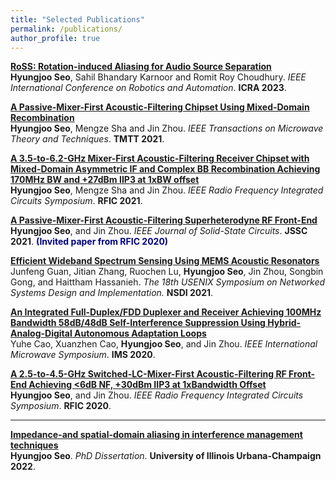 ```yaml
---
title: "Selected Publications"
permalink: /publications/
author_profile: true
---
```



<b>[RoSS: Rotation-induced Aliasing for Audio Source Separation](https://synrg.csl.illinois.edu/papers/ross_icra23.pdf)
</b> <br>
<b>Hyungjoo Seo</b>, Sahil Bhandary Karnoor and Romit Roy Choudhury. 
<i>IEEE International Conference on Robotics and Automation</i>. <b>ICRA 2023</b>. <b><span style="color:Navy"></span></b>

<b>[A Passive-Mixer-First Acoustic-Filtering Chipset Using Mixed-Domain Recombination](https://ieeexplore.ieee.org/abstract/document/9743652)
</b> <br>
<b>Hyungjoo Seo</b>, Mengze Sha and Jin Zhou. 
<i>IEEE Transactions on Microwave Theory and Techniques</i>. <b>TMTT 2021</b>. <b><span style="color:Navy"></span></b>

<b>[A 3.5-to-6.2-GHz Mixer-First Acoustic-Filtering Receiver Chipset with
Mixed-Domain Asymmetric IF and Complex BB Recombination Achieving 170MHz BW and +27dBm
IIP3 at 1xBW offset](https://ieeexplore.ieee.org/abstract/document/9490473)</b> <br>
<b>Hyungjoo Seo</b>, Mengze Sha and Jin Zhou. 
<i>IEEE Radio Frequency Integrated Circuits
Symposium</i>. <b>RFIC 2021</b>.

<b>[A Passive-Mixer-First Acoustic-Filtering Superheterodyne RF Front-End](https://ieeexplore.ieee.org/document/9391989)</b> <br>
<b>Hyungjoo Seo</b>, and Jin Zhou. 
<i>IEEE Journal of
Solid-State Circuits</i>. <b>JSSC 2021</b>. <b><span style="color:Navy">(Invited paper from RFIC 2020)</span></b>

<b>[Efficient Wideband Spectrum
Sensing Using MEMS Acoustic Resonators](https://www.usenix.org/conference/nsdi21/presentation/guan)</b><br>
Junfeng Guan, Jitian Zhang, Ruochen Lu, <b>Hyungjoo Seo</b>, Jin Zhou, Songbin Gong, and Haittham Hassanieh.
<i>The 18th USENIX Symposium on Networked Systems Design
and Implementation. </i> <b>NSDI 2021</b>. 

<b>[An Integrated Full-Duplex/FDD Duplexer and Receiver
Achieving 100MHz Bandwidth 58dB/48dB Self-Interference Suppression Using Hybrid-Analog-Digital
Autonomous Adaptation Loops](https://ieeexplore.ieee.org/abstract/document/9223872/)</b><br>
Yuhe Cao, Xuanzhen Cao, <b>Hyungjoo Seo</b>, and Jin Zhou.
<i>IEEE International Microwave Symposium</i>. <b>IMS 2020</b>.

<b>[A 2.5-to-4.5-GHz Switched-LC-Mixer-First Acoustic-Filtering RF Front-End
Achieving <6dB NF, +30dBm IIP3 at 1xBandwidth Offset](https://ieeexplore.ieee.org/abstract/document/9218392)</b> <br>
<b>Hyungjoo Seo</b>, and Jin Zhou.
<i>IEEE Radio Frequency Integrated Circuits
Symposium</i>. <b>RFIC 2020</b>.

---------------------------------------------------------------------------------------------------------------

<b>[Impedance-and spatial-domain aliasing in interference management techniques](https://seoyumyum.github.io/files/SEO-DISSERTATION-2022.pdf)</b> <br>
<b>Hyungjoo Seo</b>.
<i>PhD Dissertation</i>. <b>University of Illinois Urbana-Champaign 2022</b>.
